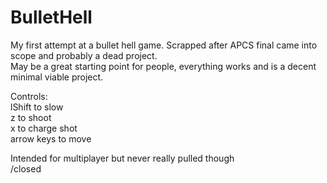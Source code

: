 # BulletHell
My first attempt at a bullet hell game. Scrapped after APCS final came into scope and probably a dead project.  
May be a great starting point for people, everything works and is a decent minimal viable project.  
  
Controls:  
lShift to slow  
z to shoot  
x to charge shot  
arrow keys to move  

Intended for multiplayer but never really pulled though  
/closed
